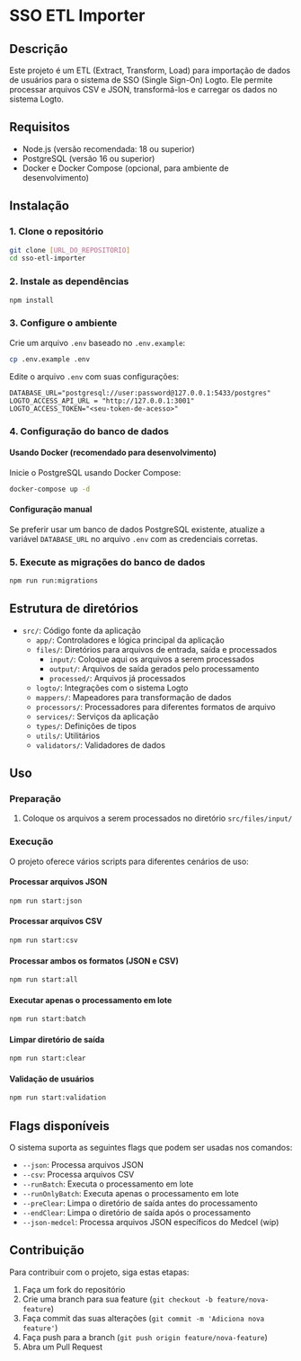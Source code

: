 # SSO ETL Importer

## Descrição

Este projeto é um ETL (Extract, Transform, Load) para importação de dados de usuários para o sistema de SSO (Single Sign-On) Logto. Ele permite processar arquivos CSV e JSON, transformá-los e carregar os dados no sistema Logto.

## Requisitos

- Node.js (versão recomendada: 18 ou superior)
- PostgreSQL (versão 16 ou superior)
- Docker e Docker Compose (opcional, para ambiente de desenvolvimento)

## Instalação

### 1. Clone o repositório

```bash
git clone [URL_DO_REPOSITÓRIO]
cd sso-etl-importer
```

### 2. Instale as dependências

```bash
npm install
```

### 3. Configure o ambiente

Crie um arquivo `.env` baseado no `.env.example`:

```bash
cp .env.example .env
```

Edite o arquivo `.env` com suas configurações:

```
DATABASE_URL="postgresql://user:password@127.0.0.1:5433/postgres"
LOGTO_ACCESS_API_URL = "http://127.0.0.1:3001"
LOGTO_ACCESS_TOKEN="<seu-token-de-acesso>"
```

### 4. Configuração do banco de dados

#### Usando Docker (recomendado para desenvolvimento)

Inicie o PostgreSQL usando Docker Compose:

```bash
docker-compose up -d
```

#### Configuração manual

Se preferir usar um banco de dados PostgreSQL existente, atualize a variável `DATABASE_URL` no arquivo `.env` com as credenciais corretas.

### 5. Execute as migrações do banco de dados

```bash
npm run run:migrations
```

## Estrutura de diretórios

- `src/`: Código fonte da aplicação
  - `app/`: Controladores e lógica principal da aplicação
  - `files/`: Diretórios para arquivos de entrada, saída e processados
    - `input/`: Coloque aqui os arquivos a serem processados
    - `output/`: Arquivos de saída gerados pelo processamento
    - `processed/`: Arquivos já processados
  - `logto/`: Integrações com o sistema Logto
  - `mappers/`: Mapeadores para transformação de dados
  - `processors/`: Processadores para diferentes formatos de arquivo
  - `services/`: Serviços da aplicação
  - `types/`: Definições de tipos
  - `utils/`: Utilitários
  - `validators/`: Validadores de dados

## Uso

### Preparação

1. Coloque os arquivos a serem processados no diretório `src/files/input/`

### Execução

O projeto oferece vários scripts para diferentes cenários de uso:

#### Processar arquivos JSON

```bash
npm run start:json
```

#### Processar arquivos CSV

```bash
npm run start:csv
```

#### Processar ambos os formatos (JSON e CSV)

```bash
npm run start:all
```

#### Executar apenas o processamento em lote

```bash
npm run start:batch
```

#### Limpar diretório de saída

```bash
npm run start:clear
```

#### Validação de usuários

```bash
npm run start:validation
```

## Flags disponíveis

O sistema suporta as seguintes flags que podem ser usadas nos comandos:

- `--json`: Processa arquivos JSON
- `--csv`: Processa arquivos CSV
- `--runBatch`: Executa o processamento em lote
- `--runOnlyBatch`: Executa apenas o processamento em lote
- `--preClear`: Limpa o diretório de saída antes do processamento
- `--endClear`: Limpa o diretório de saída após o processamento
- `--json-medcel`: Processa arquivos JSON específicos do Medcel (wip)

## Contribuição

Para contribuir com o projeto, siga estas etapas:

1. Faça um fork do repositório
2. Crie uma branch para sua feature (`git checkout -b feature/nova-feature`)
3. Faça commit das suas alterações (`git commit -m 'Adiciona nova feature'`)
4. Faça push para a branch (`git push origin feature/nova-feature`)
5. Abra um Pull Request